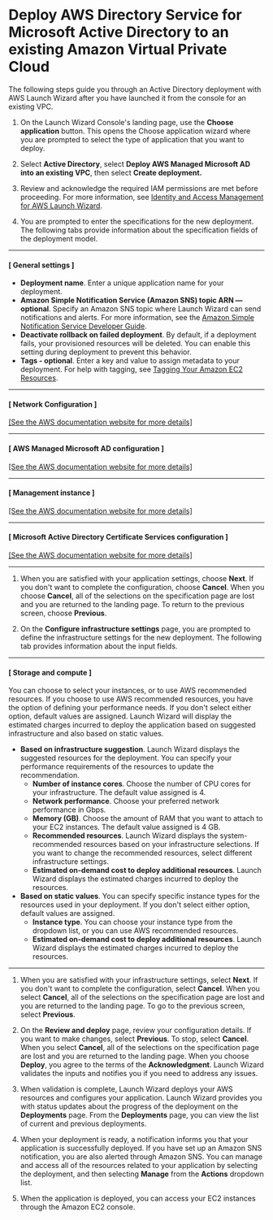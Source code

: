 # Deploy AWS Directory Service for Microsoft Active Directory to an existing Amazon Virtual Private Cloud<a name="launch-wizard-ad-deploying-existing-vpc-managed-ad"></a>

The following steps guide you through an Active Directory deployment with AWS Launch Wizard after you have launched it from the console for an existing VPC\.

1. On the Launch Wizard Console's landing page, use the **Choose application** button\. This opens the Choose application wizard where you are prompted to select the type of application that you want to deploy\.

1. Select **Active Directory**, select **Deploy AWS Managed Microsoft AD into an existing VPC**, then select **Create deployment\.**

1. Review and acknowledge the required IAM permissions are met before proceeding\. For more information, see [Identity and Access Management for AWS Launch Wizard](launch-wizard-security.md#identity-access-management)\.

1. You are prompted to enter the specifications for the new deployment\. The following tabs provide information about the specification fields of the deployment model\.

------
#### [ General settings ]
   + **Deployment name**\. Enter a unique application name for your deployment\.
   + **Amazon Simple Notification Service \(Amazon SNS\) topic ARN — optional**\. Specify an Amazon SNS topic where Launch Wizard can send notifications and alerts\. For more information, see the [Amazon Simple Notification Service Developer Guide](https://docs.aws.amazon.com/sns/latest/dg/welcome.html)\.
   + **Deactivate rollback on failed deployment**\. By default, if a deployment fails, your provisioned resources will be deleted\. You can enable this setting during deployment to prevent this behavior\.
   + **Tags \- optional**\. Enter a key and value to assign metadata to your deployment\. For help with tagging, see [Tagging Your Amazon EC2 Resources](https://docs.aws.amazon.com/AWSEC2/latest/UserGuide/Using_Tags.html)\.

------
#### [ Network Configuration ]    
[\[See the AWS documentation website for more details\]](http://docs.aws.amazon.com/launchwizard/latest/userguide/launch-wizard-ad-deploying-existing-vpc-managed-ad.html)

------
#### [ AWS Managed Microsoft AD configuration ]    
[\[See the AWS documentation website for more details\]](http://docs.aws.amazon.com/launchwizard/latest/userguide/launch-wizard-ad-deploying-existing-vpc-managed-ad.html)

------
#### [ Management instance ]    
[\[See the AWS documentation website for more details\]](http://docs.aws.amazon.com/launchwizard/latest/userguide/launch-wizard-ad-deploying-existing-vpc-managed-ad.html)

------
#### [ Microsoft Active Directory Certificate Services configuration ]    
[\[See the AWS documentation website for more details\]](http://docs.aws.amazon.com/launchwizard/latest/userguide/launch-wizard-ad-deploying-existing-vpc-managed-ad.html)

------

1. When you are satisfied with your application settings, choose **Next**\. If you don't want to complete the configuration, choose **Cancel**\. When you choose **Cancel**, all of the selections on the specification page are lost and you are returned to the landing page\. To return to the previous screen, choose **Previous**\.

1. On the **Configure infrastructure settings** page, you are prompted to define the infrastructure settings for the new deployment\. The following tab provides information about the input fields\.

------
#### [ Storage and compute ]

   You can choose to select your instances, or to use AWS recommended resources\. If you choose to use AWS recommended resources, you have the option of defining your performance needs\. If you don't select either option, default values are assigned\. Launch Wizard will display the estimated charges incurred to deploy the application based on suggested infrastructure and also based on static values\.
   + **Based on infrastructure suggestion**\. Launch Wizard displays the suggested resources for the deployment\. You can specify your performance requirements of the resources to update the recommendation\.
     + **Number of instance cores**\. Choose the number of CPU cores for your infrastructure\. The default value assigned is 4\.
     + **Network performance**\. Choose your preferred network performance in Gbps\.
     + **Memory \(GB\)**\. Choose the amount of RAM that you want to attach to your EC2 instances\. The default value assigned is 4 GB\.
     + **Recommended resources**\. Launch Wizard displays the system\-recommended resources based on your infrastructure selections\. If you want to change the recommended resources, select different infrastructure settings\.
     +  **Estimated on\-demand cost to deploy additional resources**\. Launch Wizard displays the estimated charges incurred to deploy the resources\.
   + **Based on static values**\. You can specify specific instance types for the resources used in your deployment\. If you don't select either option, default values are assigned\.
     + **Instance type**\. You can choose your instance type from the dropdown list, or you can use AWS recommended resources\.
     +  **Estimated on\-demand cost to deploy additional resources**\. Launch Wizard displays the estimated charges incurred to deploy the resources\.

------

1. When you are satisfied with your infrastructure settings, select **Next**\. If you don't want to complete the configuration, select **Cancel**\. When you select **Cancel**, all of the selections on the specification page are lost and you are returned to the landing page\. To go to the previous screen, select **Previous**\.

1. On the **Review and deploy** page, review your configuration details\. If you want to make changes, select **Previous**\. To stop, select **Cancel**\. When you select **Cancel**, all of the selections on the specification page are lost and you are returned to the landing page\. When you choose **Deploy**, you agree to the terms of the **Acknowledgment**\. Launch Wizard validates the inputs and notifies you if you need to address any issues\. 

1. When validation is complete, Launch Wizard deploys your AWS resources and configures your application\. Launch Wizard provides you with status updates about the progress of the deployment on the **Deployments** page\. From the **Deployments** page, you can view the list of current and previous deployments\. 

1. When your deployment is ready, a notification informs you that your application is successfully deployed\. If you have set up an Amazon SNS notification, you are also alerted through Amazon SNS\. You can manage and access all of the resources related to your application by selecting the deployment, and then selecting **Manage** from the **Actions** dropdown list\. 

1. When the application is deployed, you can access your EC2 instances through the Amazon EC2 console\.